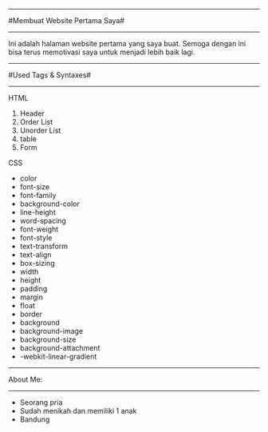 * * *
#Membuat Website Pertama Saya#
* * *

Ini adalah halaman website pertama yang saya buat. Semoga dengan ini bisa terus memotivasi saya untuk menjadi lebih baik lagi.



* * *
#Used Tags & Syntaxes#
* * *

HTML

1.  Header
2.  Order List
3.  Unorder List
4.  table
5.  Form

CSS

* color
* font-size
* font-family
* background-color
* line-height
* word-spacing
* font-weight
* font-style
* text-transform
* text-align
* box-sizing
* width
* height
* padding
* margin
* float
* border
* background
* background-image
* background-size
* background-attachment
* -webkit-linear-gradient


* * *
About Me:
* * *

* Seorang pria
* Sudah menikah dan memiliki 1 anak
* Bandung
